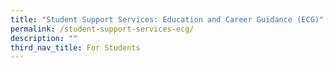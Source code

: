 ```yaml
---
title: "Student Support Services: Education and Career Guidance (ECG)"
permalink: /student-support-services-ecg/
description: ""
third_nav_title: For Students
---
```

